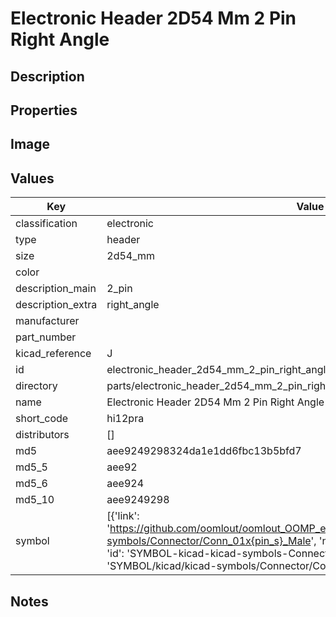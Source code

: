 # Electronic Header 2D54 Mm 2 Pin Right Angle

## Description

## Properties


## Image


## Values

| Key | Value |
| --- | --- |
| classification | electronic |
| type | header |
| size | 2d54_mm |
| color |  |
| description_main | 2_pin |
| description_extra | right_angle |
| manufacturer |  |
| part_number |  |
| kicad_reference | J |
| id | electronic_header_2d54_mm_2_pin_right_angle |
| directory | parts/electronic_header_2d54_mm_2_pin_right_angle |
| name | Electronic Header 2D54 Mm 2 Pin Right Angle |
| short_code | hi12pra |
| distributors | [] |
| md5 | aee9249298324da1e1dd6fbc13b5bfd7 |
| md5_5 | aee92 |
| md5_6 | aee924 |
| md5_10 | aee9249298 |
| symbol | [{'link': 'https://github.com/oomlout/oomlout_OOMP_eda_V2/tree/main/SYMBOL/kicad/kicad-symbols/Connector/Conn_01x{pin_s}_Male', 'name': 'Connector : Conn_01x02_Male', 'id': 'SYMBOL-kicad-kicad-symbols-Connector-Conn_01x02_Male', 'directory': 'SYMBOL/kicad/kicad-symbols/Connector/Conn_01x02_Male/'}] |

## Notes

